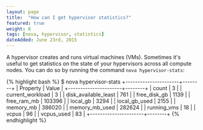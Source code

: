 ```yaml
---
layout: page
title:  "How can I get hypervisor statistics?"
featured: true
weight: 8
tags: [nova, hypervisor, statistics]
dateAdded: June 23rd, 2015
---
```


A hypervisor creates and runs virtual machines (VMs).  Sometimes it's useful to get statistics on the state of your hypervisors across all compute nodes.  You can do so by running the command `nova hypervisor-stats`:

{% highlight bash %}
$ nova hypervisor-stats
+----------------------+--------+
| Property             | Value  |
+----------------------+--------+
| count                | 3      |
| current_workload     | 3      |
| disk_available_least | 761    |
| free_disk_gb         | 1139   |
| free_ram_mb          | 103396 |
| local_gb             | 3294   |
| local_gb_used        | 2155   |
| memory_mb            | 386020 |
| memory_mb_used       | 282624 |
| running_vms          | 18     |
| vcpus                | 96     |
| vcpus_used           | 83     |
+----------------------+--------+
{% endhighlight %}
